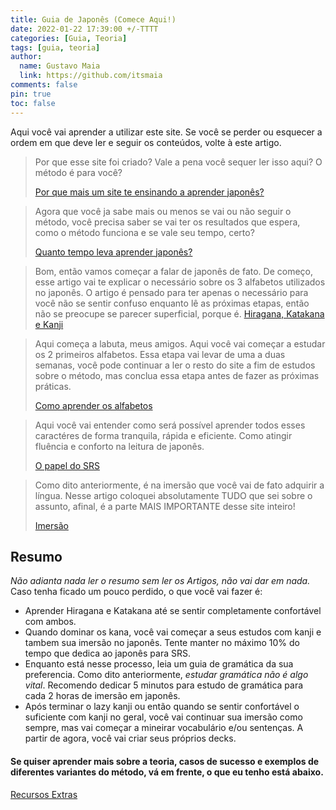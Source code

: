 ```yaml
---
title: Guia de Japonês (Comece Aqui!)
date: 2022-01-22 17:39:00 +/-TTTT
categories: [Guia, Teoria]
tags: [guia, teoria]
author:
  name: Gustavo Maia
  link: https://github.com/itsmaia
comments: false
pin: true
toc: false
---
```


Aqui você vai aprender a utilizar este site. Se você se perder ou esquecer a ordem em que deve ler e seguir os conteúdos, volte à este artigo.

>Por que esse site foi criado? Vale a pena você sequer ler isso aqui? O método é para você?
>
>[Por que mais um site te ensinando a aprender japonês?](https://aprendajp.com/posts/por-que-mais-um-site-ensinando-japones/)

>Agora que você ja sabe mais ou menos se vai ou não seguir o método, você precisa saber se vai ter os resultados que espera, como o método funciona e se vale seu tempo, certo?
>
>[Quanto tempo leva aprender japonês?](https://aprendajp.com/posts/quanto-tempo-leva-aprender-japones/)

>Bom, então vamos começar a falar de japonês de fato. De começo, esse artigo vai te explicar o necessário sobre os 3 alfabetos utilizados no japonês. O artigo é pensado para ter apenas o necessário para você não se sentir confuso enquanto lê as próximas etapas, então não se preocupe se parecer superficial, porque é.
>[Hiragana, Katakana e Kanji](https://aprendajp.com/posts/kana/)

>Aqui começa a labuta, meus amigos. Aqui você vai começar a estudar os 2 primeiros alfabetos.
>Essa etapa vai levar de uma a duas semanas, você pode continuar a ler o resto do site a fim de estudos sobre o método, mas conclua essa etapa antes de fazer as próximas práticas.
>
>[Como aprender os alfabetos](https://aprendajp.com/posts/como-aprender-os-alfabetos-japoneses/)

>Aqui você vai entender como será possível aprender todos esses caractéres de forma tranquila, rápida e eficiente. Como atingir fluência e conforto na leitura de japonês.
>
>[O papel do SRS](https://aprendajp.com/posts/O-papel-do-SRS/)

>Como dito anteriormente, é na imersão que você vai de fato adquirir a língua. Nesse artigo coloquei absolutamente TUDO que sei sobre o assunto, afinal, é a parte MAIS IMPORTANTE desse site inteiro!
>
>[Imersão](https://aprendajp.com/posts/imersao/)

## Resumo
*Não adianta nada ler o resumo sem ler os Artigos, não vai dar em nada.*
Caso tenha ficado um pouco perdido, o que você vai fazer é:
* Aprender Hiragana e Katakana até se sentir completamente confortável com ambos.
* Quando dominar os kana, você vai começar a seus estudos com kanji e tambem sua imersão no japonês. Tente manter no máximo 10% do tempo que dedica ao japonês para SRS.
* Enquanto está nesse processo, leia um guia de gramática da sua preferencia. Como dito anteriormente, *estudar gramática não é algo vital*. Recomendo dedicar 5 minutos para estudo de gramática para cada 2 horas de imersão em japonês.
* Após terminar o lazy kanji ou então quando se sentir confortável o suficiente com kanji no geral, você vai continuar sua imersão como sempre, mas vai começar a mineirar vocabulário e/ou sentenças. A partir de agora, você vai criar seus próprios decks.

#### Se quiser aprender mais sobre a teoria, casos de sucesso e exemplos de diferentes variantes do método, vá em frente, o que eu tenho está abaixo.

[Recursos Extras](https://aprendajp.com/posts/recursos-extras/)